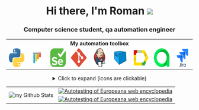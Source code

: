 <h1 align="center">Hi there, I'm Roman</a> 
<img src="https://github.com/blackcater/blackcater/raw/main/images/Hi.gif" height="32"/></h1>
<h3 align="center">Computer science student, qa automation engineer</h3>

<table align="center">
  <tr style="vertical-align: middle;">
    <td colspan="9" align="center"><b>My automation toolbox</b></td>
  </tr>
  <tr>
    <td>
      <img src="https://github.com/Kellerberg/Kellerberg/blob/main/images/python.svg" width="50" height="50">
    </td>
    <td>
      <img src="https://github.com/Kellerberg/Kellerberg/blob/main/images/pytest.svg" width="50" height="50">
    </td>
    <td>
      <img src="https://github.com/Kellerberg/Kellerberg/blob/main/images/selenium.svg" width="50" height="50">
    </td>
    <td>
      <img src="https://github.com/Kellerberg/Kellerberg/blob/main/images/git.svg" width="50" height="50">
    </td>
    <td>
      <img src="https://github.com/Kellerberg/Kellerberg/blob/main/images/jenkins.svg" width="50" height="50">
    </td>
    <td>
      <img src="https://github.com/Kellerberg/Kellerberg/blob/main/images/selenoid.svg" width="50" height="50">
    </td>
    <td>
      <img src="https://github.com/Kellerberg/Kellerberg/blob/main/images/allurereport.svg" width="50" height="50">
    </td>
    <td>
      <img src="https://github.com/Kellerberg/Kellerberg/blob/main/images/alluretestops.svg" width="50" height="50">
    </td>
    <td>
      <img src="https://github.com/Kellerberg/Kellerberg/blob/main/images/jira.svg" width="50" height="50">
    </td>
  </tr>
</table>
  
<details>
  <summary  align="center">Click to expand (icons are clickable)</summary>
  <table align="center">
      <tr>
        <td>
          <a href="https://www.python.org/">
            <img src="https://github.com/Kellerberg/Kellerberg/blob/main/images/python.svg" width="50" height="50">
          </a>
        </td>
        <td><b>Python:</b> A high-level, general-purpose programming language known for its simplicity, readability, and vast library support, used in a wide variety of applications.</td>
      </tr>
      <tr>
        <td>
          <a href="https://docs.pytest.org/">
            <img src="https://github.com/Kellerberg/Kellerberg/blob/main/images/pytest.svg" width="50" height="50">
          </a>
        </td>
        <td><b>Pytest:</b> A comprehensive testing framework for Python that makes it easy to write and run tests, including functional, integration, and unit tests.</td>
      </tr>
      <tr>
        <td>
          <a href="https://www.selenium.dev/">
            <img src="https://github.com/Kellerberg/Kellerberg/blob/main/images/selenium.svg" width="50" height="50">
          </a>
        </td>
        <td><b>Selenium:</b> A powerful automation tool used for web application testing, web scraping, and automating repetitive web tasks, with support for multiple programming languages.</td>
      </tr>
          <tr>
        <td>
          <a href="https://git-scm.com/">
            <img src="https://github.com/Kellerberg/Kellerberg/blob/main/images/git.svg" width="50" height="50">
          </a>
        </td>
        <td><b>Git:</b> A version control system used for tracking changes in source code, allowing teams to work collaboratively on software development projects.</td>
      </tr>    
      <tr>
        <td>
          <a href="https://www.jenkins.io/">
            <img src="https://github.com/Kellerberg/Kellerberg/blob/main/images/jenkins.svg" width="50" height="50">
          </a>  
        </td>
        <td><b>Jenkins:</b> An open-source automation server used for continuous integration and delivery of software projects, with extensive plugin support.</td>
      </tr>
      <tr>
        <td>
          <a href="https://aerokube.com/selenoid/latest/">  
            <img src="https://github.com/Kellerberg/Kellerberg/blob/main/images/selenoid.svg" width="50" height="50">
          </a>
        </td>
        <td><b>Selenoid:</b> An open-source implementation of Selenium Hub using Docker containers to launch browsers, providing fast and efficient test execution.</td>
      </tr>
      <tr>
        <td>
          <a href="https://qameta.io/allure-report/">  
            <img src="https://github.com/Kellerberg/Kellerberg/blob/main/images/allurereport.svg" width="50" height="50">
          </a>
        </td>
        <td><b>Allure Report:</b> A flexible tool for creating clear and concise test reports for automation test results, with support for various testing frameworks.</td>
      </tr>
      <tr>
        <td>
          <a href="https://qameta.io/">  
            <img src="https://github.com/Kellerberg/Kellerberg/blob/main/images/alluretestops.svg" width="50" height="50">
          </a>
        </td>
        <td><b>Allure TestOps:</b> A comprehensive test management and analytics platform providing end-to-end test management and reporting capabilities, including integration with various testing frameworks.</td>
      </tr>
      <tr>
        <td>
          <a href="https://www.atlassian.com/software/jira">
           <img src="https://github.com/Kellerberg/Kellerberg/blob/main/images/jira.svg" width="50" height="50">
          </a>
        </td>
        <td><b>Jira:</b> A popular project management, issue tracking, and bug fixing tool that helps teams to plan, track, and release software, with customizable workflows and extensive integration options.</td>
      </tr>
  </table>
</details>




<table align="center" width="100%">
  <tr>
    <td rowspan="2" align="center">
      <img src="https://github-readme-stats.vercel.app/api?username=Kellerberg" alt="my Github Stats"/>
    </td>
    <td align="center">
      <a href="https://github.com/Kellerberg/autotesting_europeana">
        <img src="https://github-readme-stats.vercel.app/api/pin/?username=Kellerberg&repo=autotesting_europeana" alt="Autotesting of Europeana web encyclopedia">
      </a>
    </td>

  </tr>

  <tr>
    <td colspan="2" align="center">
      <a href="https://github.com/Kellerberg/autotesting_europeana">
        <img src="https://github-readme-stats.vercel.app/api/pin/?username=Kellerberg&repo=autotesting_europeana" alt="Autotesting of Europeana web encyclopedia">
      </a>
    </td>
  </tr>
</table>




<!--
**Kellerberg/Kellerberg** is a ✨ _special_ ✨ repository because its `README.md` (this file) appears on your GitHub profile.

Here are some ideas to get you started:

- 🔭 I’m currently working on ...
- 🌱 I’m currently learning ...
- 👯 I’m looking to collaborate on ...
- 🤔 I’m looking for help with ...
- 💬 Ask me about ...
- 📫 How to reach me: ...
- 😄 Pronouns: ...
- ⚡ Fun fact: ...
-->
